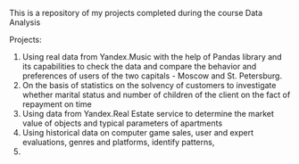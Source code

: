 This is a repository of my projects completed during the course Data Analysis

Projects:
1. Using real data from Yandex.Music with the help of Pandas library and its capabilities to check the data and compare the behavior and preferences of users of the two capitals - Moscow and St. Petersburg.
2. On the basis of statistics on the solvency of customers to investigate whether marital status and number of children of the client on the fact of repayment on time
3. Using data from Yandex.Real Estate service to determine the market value of objects and typical parameters of apartments
5. Using historical data on computer game sales, user and expert evaluations, genres and platforms, identify patterns,
6. 
